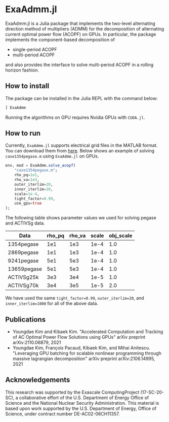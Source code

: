 # ExaAdmm.jl

ExaAdmm.jl is a Julia package that implements the two-level alternating direction method of multipliers (ADMM) for the decomposition of alternating current optimal power flow (ACOPF) on GPUs. In particular, the package implements the component-based decomposition of

- single-period ACOPF
- multi-period ACOPF

and also provides the interface to solve multi-period ACOPF in a rolling horizon fashion.

## How to install

The package can be installed in the Julia REPL with the command below:

```julia
] ExaAdmm
```

Running the algorithms on GPU requires Nvidia GPUs with `CUDA.jl`. 

## How to run

Currently, `ExaAdmm.jl` supports electrical grid files in the MATLAB format. You can download them from [here](https://github.com/MATPOWER/matpower).
Below shows an example of solving `case1354pegase.m` using `ExaAdmm.jl` on GPUs.

```julia
env, mod = ExaAdmm.solve_acopf(
    "case1354pegase.m"; 
    rho_pq=1e1, 
    rho_va=1e3, 
    outer_iterlim=20, 
    inner_iterlim=20, 
    scale=1e-4, 
    tight_factor=0.99, 
    use_gpu=true
);
```

The following table shows parameter values we used for solving pegase and ACTIVSg data.

Data        | rho_pq | rho_va | scale | obj_scale
----------- | ------ | ------ | ----- | ---------
1354pegase  | 1e1    | 1e3    | 1e-4  | 1.0
2869pegase  | 1e1    | 1e3    | 1e-4  | 1.0
9241pegase  | 5e1    | 5e3    | 1e-4  | 1.0
13659pegase | 5e1    | 5e3    | 1e-4  | 1.0
ACTIVSg25k  | 3e3    | 3e4    | 1e-5  | 1.0
ACTIVSg70k  | 3e4    | 3e5    | 1e-5  | 2.0

We have used the same `tight_factor=0.99`, `outer_iterlim=20`, and `inner_iterlim=1000` for all of the above data.

## Publications

- Youngdae Kim and Kibaek Kim. "Accelerated Computation and Tracking of AC Optimal Power Flow Solutions using GPUs" arXiv preprint arXiv:2110.06879, 2021
- Youngdae Kim, François Pacaud, Kibaek Kim, and Mihai Anitescu. "Leveraging GPU batching for scalable nonlinear programming through massive lagrangian decomposition" arXiv preprint arXiv:2106.14995, 2021

## Acknowledgements

This research was supported by the Exascale ComputingProject (17-SC-20-SC),  a collaborative effort of the U.S. Department of Energy Office of Science and the National Nuclear Security Administration.
This material is based upon work supported by the U.S. Department of Energy, Office of Science, under contract number DE-AC02-06CH11357.
